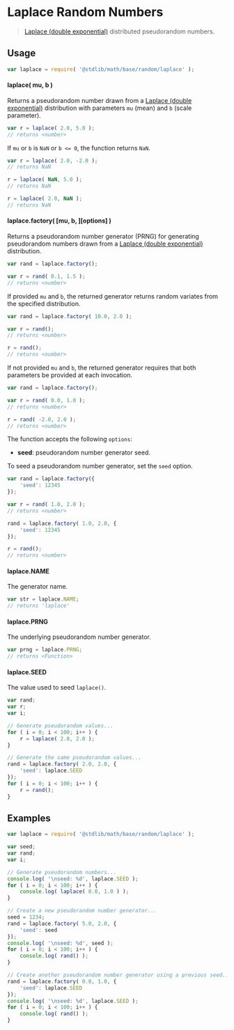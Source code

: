 # Laplace Random Numbers

> [Laplace (double exponential)][laplace] distributed pseudorandom numbers.

<section class="usage">

## Usage

```javascript
var laplace = require( '@stdlib/math/base/random/laplace' );
```

#### laplace( mu, b )

Returns a pseudorandom number drawn from a [Laplace (double exponential)][laplace] distribution with parameters `mu` (mean) and `b` (scale parameter).

```javascript
var r = laplace( 2.0, 5.0 );
// returns <number>
```

If `mu` or `b` is `NaN` or `b <= 0`, the function returns `NaN`.

```javascript
var r = laplace( 2.0, -2.0 );
// returns NaN

r = laplace( NaN, 5.0 );
// returns NaN

r = laplace( 2.0, NaN );
// returns NaN
```

#### laplace.factory( \[mu, b, ]\[options] )

Returns a pseudorandom number generator (PRNG) for generating pseudorandom numbers drawn from a [Laplace (double exponential)][laplace] distribution.

```javascript
var rand = laplace.factory();

var r = rand( 0.1, 1.5 );
// returns <number>
```

If provided `mu` and `b`, the returned generator returns random variates from the specified distribution.

```javascript
var rand = laplace.factory( 10.0, 2.0 );

var r = rand();
// returns <number>

r = rand();
// returns <number>
```

If not provided `mu` and `b`, the returned generator requires that both parameters be provided at each invocation.

```javascript
var rand = laplace.factory();

var r = rand( 0.0, 1.0 );
// returns <number>

r = rand( -2.0, 2.0 );
// returns <number>
```

The function accepts the following `options`:

-   **seed**: pseudorandom number generator seed.

To seed a pseudorandom number generator, set the `seed` option.

```javascript
var rand = laplace.factory({
    'seed': 12345
});

var r = rand( 1.0, 2.0 );
// returns <number>

rand = laplace.factory( 1.0, 2.0, {
    'seed': 12345
});

r = rand();
// returns <number>
```

#### laplace.NAME

The generator name.

```javascript
var str = laplace.NAME;
// returns 'laplace'
```

#### laplace.PRNG

The underlying pseudorandom number generator.

```javascript
var prng = laplace.PRNG;
// returns <Function>
```

#### laplace.SEED

The value used to seed `laplace()`.

```javascript
var rand;
var r;
var i;

// Generate pseudorandom values...
for ( i = 0; i < 100; i++ ) {
    r = laplace( 2.0, 2.0 );
}

// Generate the same pseudorandom values...
rand = laplace.factory( 2.0, 2.0, {
    'seed': laplace.SEED
});
for ( i = 0; i < 100; i++ ) {
    r = rand();
}
```

</section>

<!-- /.usage -->

<section class="examples">

## Examples

```javascript
var laplace = require( '@stdlib/math/base/random/laplace' );

var seed;
var rand;
var i;

// Generate pseudorandom numbers...
console.log( '\nseed: %d', laplace.SEED );
for ( i = 0; i < 100; i++ ) {
    console.log( laplace( 0.0, 1.0 ) );
}

// Create a new pseudorandom number generator...
seed = 1234;
rand = laplace.factory( 5.0, 2.0, {
    'seed': seed
});
console.log( '\nseed: %d', seed );
for ( i = 0; i < 100; i++ ) {
    console.log( rand() );
}

// Create another pseudorandom number generator using a previous seed...
rand = laplace.factory( 0.0, 1.0, {
    'seed': laplace.SEED
});
console.log( '\nseed: %d', laplace.SEED );
for ( i = 0; i < 100; i++ ) {
    console.log( rand() );
}
```

</section>

<!-- /.examples -->

<section class="links">

[laplace]: https://en.wikipedia.org/wiki/Laplace_distribution

</section>

<!-- /.links -->
